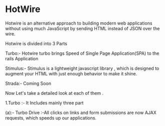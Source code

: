 # HotWire

Hotwire is an alternative approach to building modern web applications without using much JavaScript by sending HTML instead of JSON over the wire.

Hotwire is  divided  into 3 Parts 

Turbo:- Hotwire turbo brings Speed of Single Page Application(SPA) to the rails Application

Stimulus:- Stimulus is a lightweight javascript library , which is designed to augment your HTML with just enough behavior to make it shine.

Strada:- Coming Soon


Now Let's take a detailed look at each of them .


1.Turbo :- It Includes mainly three part 
  
  (a):- Turbo Drive :-All clicks on links and form submissions are now AJAX             requests, which speeds up our applications.
  



